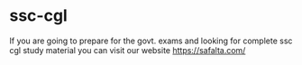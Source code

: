 # ssc-cgl
If you are going to prepare for the govt. exams and looking for complete ssc cgl study material you can visit our website https://safalta.com/
